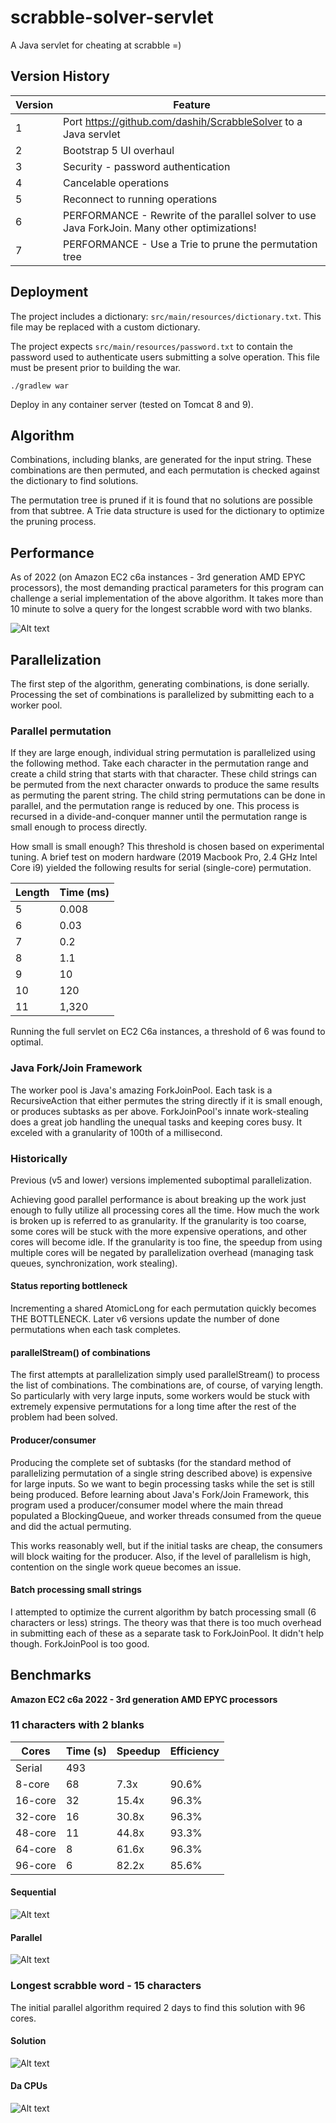 # scrabble-solver-servlet
A Java servlet for cheating at scrabble =)

## Version History
| Version | Feature |
| ------- | ------- |
| 1       | Port https://github.com/dashih/ScrabbleSolver to a Java servlet |
| 2       | Bootstrap 5 UI overhaul |
| 3       | Security - password authentication |
| 4       | Cancelable operations |
| 5       | Reconnect to running operations |
| 6       | PERFORMANCE - Rewrite of the parallel solver to use Java ForkJoin. Many other optimizations! |
| 7       | PERFORMANCE - Use a Trie to prune the permutation tree |

## Deployment
The project includes a dictionary: `src/main/resources/dictionary.txt`. This file may be replaced with a custom dictionary.

The project expects `src/main/resources/password.txt` to contain the password used to authenticate users submitting a solve operation. This file must be present prior to building the war.

`./gradlew war`

Deploy in any container server (tested on Tomcat 8 and 9).

## Algorithm
Combinations, including blanks, are generated for the input string. These combinations are then permuted, and each permutation is checked against the dictionary to find solutions.

The permutation tree is pruned if it is found that no solutions are possible from that subtree. A Trie data structure is used for the dictionary to optimize the pruning process.

## Performance
As of 2022 (on Amazon EC2 c6a instances - 3rd generation AMD EPYC processors), the most demanding practical parameters for this program can challenge a serial implementation of the above algorithm. It takes more than 10 minute to solve a query for the longest scrabble word with two blanks.

![Alt text](readme-img/15chars-twoblanks_serial.png?raw=true)

## Parallelization
The first step of the algorithm, generating combinations, is done serially. Processing the set of combinations is parallelized by submitting each to a worker pool.

### Parallel permutation
If they are large enough, individual string permutation is parallelized using the following method. Take each character in the permutation range and create a child string that starts with that character. These child strings can be permuted from the next character onwards to produce the same results as permuting the parent string. The child string permutations can be done in parallel, and the permutation range is reduced by one. This process is recursed in a divide-and-conquer manner until the permutation range is small enough to process directly.

How small is small enough? This threshold is chosen based on experimental tuning. A brief test on modern hardware (2019 Macbook Pro, 2.4 GHz Intel Core i9) yielded the following results for serial (single-core) permutation.

| Length | Time (ms) |
| ------ | --------- |
| 5      | 0.008     |
| 6      | 0.03      |
| 7      | 0.2       |
| 8      | 1.1       |
| 9      | 10        |
| 10     | 120       |
| 11     | 1,320     |

Running the full servlet on EC2 C6a instances, a threshold of 6 was found to optimal.

### Java Fork/Join Framework
The worker pool is Java's amazing ForkJoinPool. Each task is a RecursiveAction that either permutes the string directly if it is small enough, or produces subtasks as per above. ForkJoinPool's innate work-stealing does a great job handling the unequal tasks and keeping cores busy. It exceled with a granularity of 100th of a millisecond.

### Historically
Previous (v5 and lower) versions implemented suboptimal parallelization.

Achieving good parallel performance is about breaking up the work just enough to fully utilize all processing cores all the time. How much the work is broken up is referred to as granularity. If the granularity is too coarse, some cores will be stuck with the more expensive operations, and other cores will become idle. If the granularity is too fine, the speedup from using multiple cores will be negated by parallelization overhead (managing task queues, synchronization, work stealing).

#### Status reporting bottleneck
Incrementing a shared AtomicLong for each permutation quickly becomes THE BOTTLENECK. Later v6 versions update the number of done permutations when each task completes.

#### parallelStream() of combinations
The first attempts at parallelization simply used parallelStream() to process the list of combinations. The combinations are, of course, of varying length. So particularly with very large inputs, some workers would be stuck with extremely expensive permutations for a long time after the rest of the problem had been solved.

#### Producer/consumer
Producing the complete set of subtasks (for the standard method of parallelizing permutation of a single string described above) is expensive for large inputs. So we want to begin processing tasks while the set is still being produced. Before learning about Java's Fork/Join Framework, this program used a producer/consumer model where the main thread populated a BlockingQueue, and worker threads consumed from the queue and did the actual permuting.

This works reasonably well, but if the initial tasks are cheap, the consumers will block waiting for the producer. Also, if the level of parallelism is high, contention on the single work queue becomes an issue.

#### Batch processing small strings
I attempted to optimize the current algorithm by batch processing small (6 characters or less) strings. The theory was that there is too much overhead in submitting each of these as a separate task to ForkJoinPool. It didn't help though. ForkJoinPool is too good.

## Benchmarks
**Amazon EC2 c6a 2022 - 3rd generation AMD EPYC processors**

### 11 characters with 2 blanks

| Cores    | Time (s) | Speedup | Efficiency |
| -------- | -------- | ------- | ---------- |
| Serial   | 493      |         |            |
| 8-core   | 68       | 7.3x    | 90.6%      |
| 16-core  | 32       | 15.4x   | 96.3%      |
| 32-core  | 16       | 30.8x   | 96.3%      | 
| 48-core  | 11       | 44.8x   | 93.3%      | 
| 64-core  | 8        | 61.6x   | 96.3%      |
| 96-core  | 6        | 82.2x   | 85.6%      | 

#### Sequential
![Alt text](readme-img/11chars-2blanks_sequential.png?raw=true)


#### Parallel
![Alt text](readme-img/11chars-2blanks_96-core.png?raw=true)


### Longest scrabble word - 15 characters
The initial parallel algorithm required 2 days to find this solution with 96 cores.

#### Solution
![Alt text](readme-img/longest-scrabble-word.png?raw=true)

#### Da CPUs
![Alt text](readme-img/CPU.png?raw=true)
